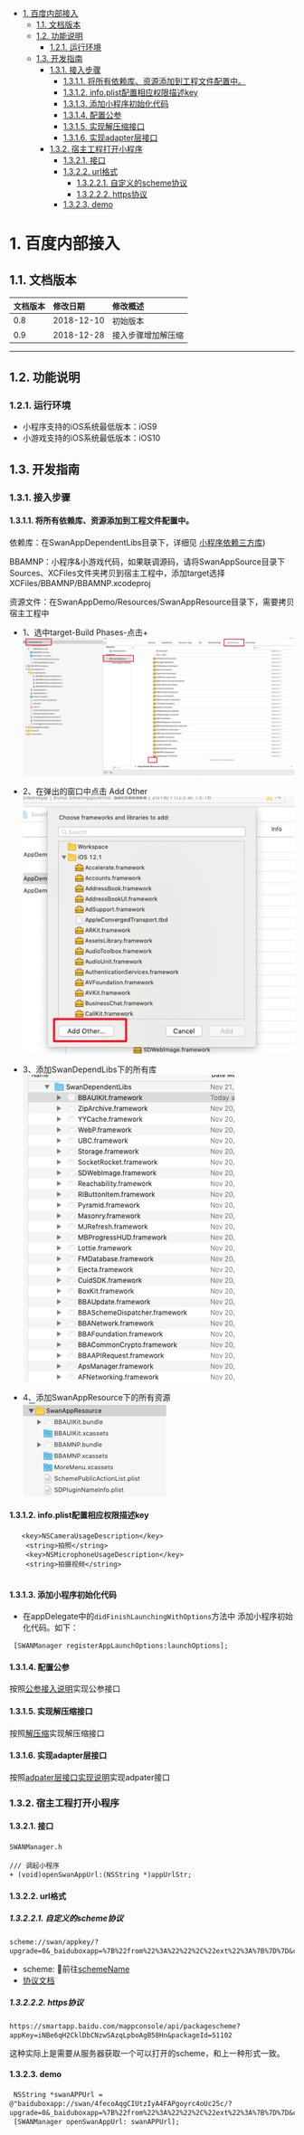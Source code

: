 <!-- TOC -->

- [1. 百度内部接入](#1-百度内部接入)
    - [1.1. 文档版本](#11-文档版本)
    - [1.2. 功能说明](#12-功能说明)
        - [1.2.1. 运行环境](#121-运行环境)
    - [1.3. 开发指南](#13-开发指南)
        - [1.3.1. 接入步骤](#131-接入步骤)
            - [1.3.1.1. 将所有依赖库、资源添加到工程文件配置中。](#1311-将所有依赖库资源添加到工程文件配置中)
            - [1.3.1.2. info.plist配置相应权限描述key](#1312-infoplist配置相应权限描述key)
            - [1.3.1.3. 添加小程序初始化代码](#1313-添加小程序初始化代码)
            - [1.3.1.4. 配置公参](#1314-配置公参)
            - [1.3.1.5. 实现解压缩接口](#1315-实现解压缩接口)
            - [1.3.1.6. 实现adapter层接口](#1316-实现adapter层接口)
        - [1.3.2. 宿主工程打开小程序](#132-宿主工程打开小程序)
            - [1.3.2.1. 接口](#1321-接口)
            - [1.3.2.2. url格式](#1322-url格式)
                - [1.3.2.2.1. 自定义的scheme协议](#13221-自定义的scheme协议)
                - [1.3.2.2.2. https协议](#13222-https协议)
            - [1.3.2.3. demo](#1323-demo)

<!-- /TOC -->
# 1. 百度内部接入
## 1.1. 文档版本

|文档版本|修改日期|修改概述|
|:--|:--|:--|
|0.8|2018-12-10|初始版本|
|0.9|2018-12-28|接入步骤增加解压缩|

--------------------------
## 1.2. 功能说明
### 1.2.1. 运行环境
* 小程序支持的iOS系统最低版本：iOS9
* 小游戏支持的iOS系统最低版本：iOS10

## 1.3. 开发指南
### 1.3.1. 接入步骤
#### 1.3.1.1. 将所有依赖库、资源添加到工程文件配置中。

依赖库：在SwanAppDependentLibs目录下，详细见 [小程序依赖三方库](../简介/小程序依赖三方库.md))

BBAMNP：小程序&小游戏代码，如果联调源码，请将SwanAppSource目录下Sources、XCFiles文件夹拷贝到宿主工程中，添加target选择XCFiles/BBAMNP/BBAMNP.xcodeproj

资源文件：在SwanAppDemo/Resources/SwanAppResource目录下，需要拷贝宿主工程中

* 1、选中target-Build Phases-点击+
![](media/15432183676646.png)

* 2、在弹出的窗口中点击 Add Other
![](media/15432185577597.png)
* 3、添加SwanDependLibs下的所有库
![](media/15432186773753.png)

* 4、添加SwanAppResource下的所有资源
![](media/15439194084265.png)


#### 1.3.1.2. info.plist配置相应权限描述key

```
   <key>NSCameraUsageDescription</key>
	<string>拍照</string>
	<key>NSMicrophoneUsageDescription</key>
	<string>拍摄视频</string>
	
```
#### 1.3.1.3. 添加小程序初始化代码
* 在appDelegate中的`didFinishLaunchingWithOptions`方法中 添加小程序初始化代码。如下：

```
 [SWANManager registerAppLaunchOptions:launchOptions];  
```
#### 1.3.1.4. 配置公参
按照[公参接入说明](百度内部接入-公参.md)实现公参接口

#### 1.3.1.5. 实现解压缩接口
按照[解压缩](../需要接入方实现的功能/解压缩.md)实现解压缩接口

#### 1.3.1.6. 实现adapter层接口

按照[adpater层接口实现说明](../需要接入方实现的功能/adpater层接口实现说明.md)实现adpater接口

### 1.3.2. 宿主工程打开小程序
#### 1.3.2.1. 接口
  
```
SWANManager.h

/// 调起小程序
+ (void)openSwanAppUrl:(NSString *)appUrlStr;

```
#### 1.3.2.2. url格式
##### 1.3.2.2.1. 自定义的scheme协议

```
scheme://swan/appkey/?upgrade=0&_baiduboxapp=%7B%22from%22%3A%22%22%2C%22ext%22%3A%7B%7D%7D&callback=_bdbox_js_275
```
* scheme: 前往[schemeName](../需要接入方实现的功能/Platform.md)
* [协议文档](../../../规范说明/调起协议.md)

##### 1.3.2.2.2. https协议

```
https://smartapp.baidu.com/mappconsole/api/packagescheme?appKey=iNBe6qH2CklDbCNzwSAzqLpboAgB58Hn&packageId=51102
```
这种实际上是需要从服务器获取一个可以打开的scheme，和上一种形式一致。


#### 1.3.2.3. demo

```
 NSString *swanAPPUrl = @"baiduboxapp://swan/4fecoAqgCIUtzIyA4FAPgoyrc4oUc25c/?upgrade=0&_baiduboxapp=%7B%22from%22%3A%22%22%2C%22ext%22%3A%7B%7D%7D&callback=_bdbox_js_275"
 [SWANManager openSwanAppUrl: swanAPPUrl];
```
        

